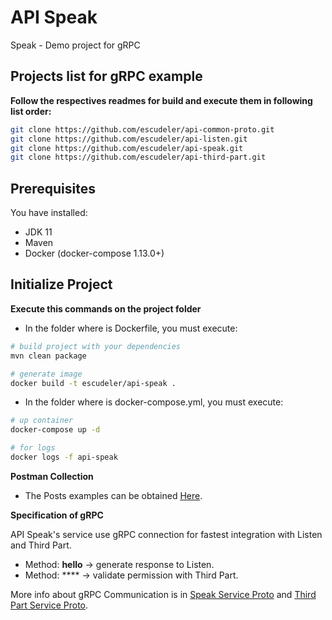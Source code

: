 # API Speak
Speak - Demo project for gRPC

## Projects list for gRPC example
**Follow the respectives readmes for build and execute them in following list order:**
```sh
git clone https://github.com/escudeler/api-common-proto.git
git clone https://github.com/escudeler/api-listen.git
git clone https://github.com/escudeler/api-speak.git
git clone https://github.com/escudeler/api-third-part.git
```

## Prerequisites
You have installed:
 - JDK 11
 - Maven
 - Docker (docker-compose 1.13.0+)

## Initialize Project 
**Execute this commands on the project folder**

- In the folder where is Dockerfile, you must execute:
```sh
# build project with your dependencies
mvn clean package

# generate image
docker build -t escudeler/api-speak .
```
- In the folder where is docker-compose.yml, you must execute:
```sh
# up container
docker-compose up -d

# for logs
docker logs -f api-speak
```

**Postman Collection**
- The Posts examples can be obtained [Here](https://www.getpostman.com/collections/ad0f4be8e0eb643d4cde).

**Specification of gRPC**

API Speak's service use gRPC connection for fastest integration with Listen and Third Part.
- Method: **hello** -> generate response to Listen.
- Method: **** -> validate permission with Third Part.

More info about gRPC Communication is in [Speak Service Proto](https://github.com/escudeler/api-common-proto/blob/master/src/main/proto/SpeakService.proto/) and [Third Part Service Proto](https://github.com/escudeler/api-common-proto/blob/master/src/main/proto/ThirdPartService.proto/).
